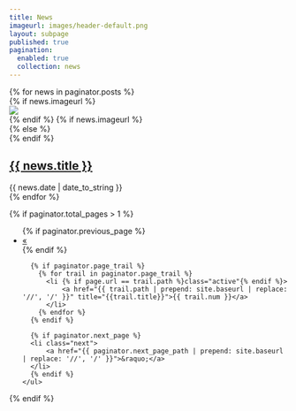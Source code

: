 ```yaml
---
title: News
imageurl: images/header-default.png
layout: subpage
published: true
pagination: 
  enabled: true
  collection: news
---
```

<div class="listing2">
  {% for news in paginator.posts %}
    <article class="listing2__item">
      <div class="row">
        {% if news.imageurl %}
          <div class="listing2__image col-sm-4">
            <a href="{{ news.url }}">
              <img src="{{ news.imageurl | prepend: site.baseurl }}" class="img-responsive" />
            </a>
          </div>
        {% endif %}
        {% if news.imageurl %}
          <div class="listing2__text col-sm-8">
        {% else %}
          <div class="listing2__text col-sm-12">
        {% endif %}
            <h2 class="listing2__item-title">
              <a href="{{ news.url }}">{{ news.title }}</a>
            </h2>
            <div class="listing2__item-meta">
              {{ news.date | date_to_string }}
            </div>
          </div>
      </div>
    </article>
  {% endfor %}
</div>

{% if paginator.total_pages > 1 %}
<div class="pagination__wrapper text-center">
    <ul class="pagination">
      {% if paginator.previous_page %}
      <li class="previous">
          <a href="{{ paginator.previous_page_path | prepend: site.baseurl | replace: '//', '/' }}">&laquo;</a>
      </li>
      {% endif %}
    
      {% if paginator.page_trail %}
        {% for trail in paginator.page_trail %}
          <li {% if page.url == trail.path %}class="active"{% endif %}>
              <a href="{{ trail.path | prepend: site.baseurl | replace: '//', '/' }}" title="{{trail.title}}">{{ trail.num }}</a>
          </li>
        {% endfor %}
      {% endif %}
    
      {% if paginator.next_page %}
      <li class="next">
          <a href="{{ paginator.next_page_path | prepend: site.baseurl | replace: '//', '/' }}">&raquo;</a>
      </li>
      {% endif %}
    </ul>
</div>
{% endif %}